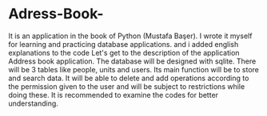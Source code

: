 # Adress-Book-
It is an application in the book of Python (Mustafa Başer).
I wrote it myself for learning and practicing database applications. and i added english explanations to the code
Let's get to the description of the application
Address book application. The database will be designed with sqlite. There will be 3 tables like people, units and users. Its main function will be to store and search data. It will be able to delete and add operations according to the permission given to the user and will be subject to restrictions while doing these.
It is recommended to examine the codes for better understanding.
